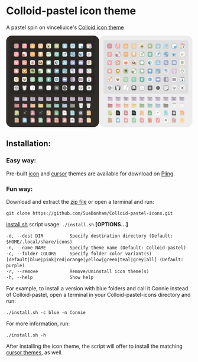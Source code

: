 # Colloid-pastel icon theme
A pastel spin on vinceliuice's [Colloid icon theme](https://github.com/vinceliuice/Colloid-icon-theme)

![1](preview.png)


## Installation:
### Easy way:
Pre-built [icon](https://www.pling.com/p/2139476) and [cursor](https://www.pling.com/p/2139483/) themes are available for download on [Pling](https://www.pling.com/u/sdonham/products).

### Fun way:
Download and extract the [zip file](https://github.com/SueDonham/Colloid-pastel-icons/archive/refs/heads/main.zip) or open a terminal and run: 
```
git clone https://github.com/SueDonham/Colloid-pastel-icons.git
``` 


[install.sh](./install.sh) script usage:  `./install.sh`  **[OPTIONS...]**

```
-d, --dest DIR          Specify destination directory (Default: $HOME/.local/share/icons)
-n, --name NAME         Specify theme name (Default: Colloid-pastel)
-c, --folder COLORS     Specify folder color variant(s) [default|blue|pink|red|orange|yellow|green|teal|grey|all] (Default: purple)
-r, --remove            Remove/Uninstall icon theme(s)
-h, --help              Show help
```
For example, to install a version with blue folders and call it Connie instead of Colloid-pastel, open a terminal in your Colloid-pastel-icons directory and run:
```
./install.sh -c blue -n Connie
```

For more information, run:
```
./install.sh -h
```

After installing the icon theme, the script will offer to install the matching [cursor themes](cursors/README.md), as well.
